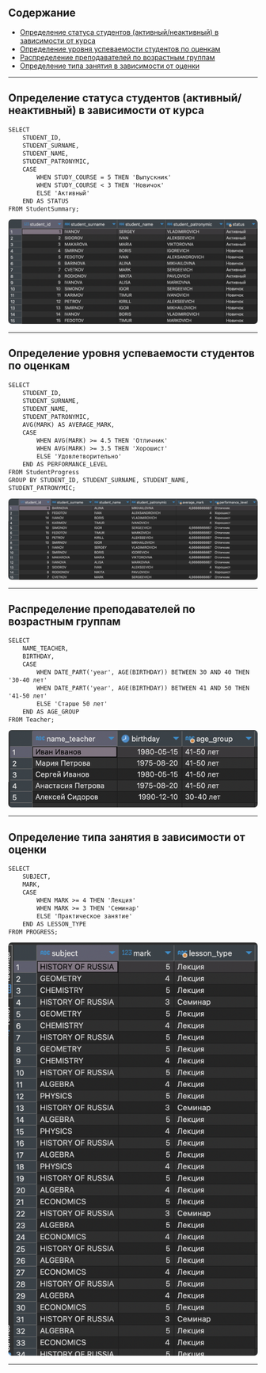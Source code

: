 ## Содержание

- [Определение статуса студентов (активный/неактивный) в зависимости от курса](#определение-статуса-студентов-активныйнеактивный-в-зависимости-от-курса)
- [Определение уровня успеваемости студентов по оценкам](#определение-уровня-успеваемости-студентов-по-оценкам)
- [Распределение преподавателей по возрастным группам](#распределение-преподавателей-по-возрастным-группам)
- [Определение типа занятия в зависимости от оценки](#определение-типа-занятия-в-зависимости-от-оценки)

---

## Определение статуса студентов (активный/неактивный) в зависимости от курса

```
SELECT
    STUDENT_ID,
    STUDENT_SURNAME,
    STUDENT_NAME,
    STUDENT_PATRONYMIC,
    CASE
        WHEN STUDY_COURSE = 5 THEN 'Выпускник'
        WHEN STUDY_COURSE < 3 THEN 'Новичок'
        ELSE 'Активный'
    END AS STATUS
FROM StudentSummary;
```

<img src="images/1.png" alt="Создание базы данных" style="border-radius:7px">

---

## Определение уровня успеваемости студентов по оценкам

```
SELECT
    STUDENT_ID,
    STUDENT_SURNAME,
    STUDENT_NAME,
    STUDENT_PATRONYMIC,
    AVG(MARK) AS AVERAGE_MARK,
    CASE
        WHEN AVG(MARK) >= 4.5 THEN 'Отличник'
        WHEN AVG(MARK) >= 3.5 THEN 'Хорошист'
        ELSE 'Удовлетворительно'
    END AS PERFORMANCE_LEVEL
FROM StudentProgress
GROUP BY STUDENT_ID, STUDENT_SURNAME, STUDENT_NAME, STUDENT_PATRONYMIC;
```

<img src="images/2.png" alt="Создание базы данных" style="border-radius:7px">

---

## Распределение преподавателей по возрастным группам

```
SELECT
    NAME_TEACHER,
    BIRTHDAY,
    CASE
        WHEN DATE_PART('year', AGE(BIRTHDAY)) BETWEEN 30 AND 40 THEN '30-40 лет'
        WHEN DATE_PART('year', AGE(BIRTHDAY)) BETWEEN 41 AND 50 THEN '41-50 лет'
        ELSE 'Старше 50 лет'
    END AS AGE_GROUP
FROM Teacher;
```

<img src="images/3.png" alt="Создание базы данных" style="border-radius:7px">

---

## Определение типа занятия в зависимости от оценки

```
SELECT
    SUBJECT,
    MARK,
    CASE
        WHEN MARK >= 4 THEN 'Лекция'
        WHEN MARK >= 3 THEN 'Семинар'
        ELSE 'Практическое занятие'
    END AS LESSON_TYPE
FROM PROGRESS;
```

<img src="images/4.png" alt="Создание базы данных" style="border-radius:7px">

---